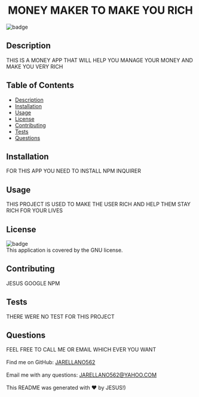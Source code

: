 
<h1 align="center">MONEY MAKER TO MAKE YOU RICH </h1>
  
![badge](https://img.shields.io/badge/license-GNU-darkgreen)<br />

## Description
THIS IS A MONEY APP THAT WILL HELP YOU MANAGE YOUR MONEY AND MAKE YOU VERY RICH 

## Table of Contents
- [Description](#description)
- [Installation](#installation)
- [Usage](#usage)
- [License](#license)
- [Contributing](#contributing)
- [Tests](#tests)
- [Questions](#questions)

## Installation
FOR THIS APP YOU NEED TO INSTALL NPM INQUIRER 

## Usage
THIS PROJECT IS USED TO MAKE THE USER RICH AND HELP THEM STAY RICH FOR YOUR LIVES 

## License
![badge](https://img.shields.io/badge/license-GNU-darkgreen)
<br />
This application is covered by the GNU license. 

## Contributing
JESUS GOOGLE NPM 

## Tests
 THERE WERE NO TEST FOR THIS PROJECT 

 ## Questions
FEEL FREE TO CALL ME OR EMAIL WHICH EVER YOU WANT<br />
<br />
Find me on GitHub: [JARELLANO562](https://github.com/JARELLANO562)<br />
<br />
 Email me with any questions: JARELLANO562@YAHOO.COM<br /><br />
This README was generated with ❤️ by JESUS!) 
    